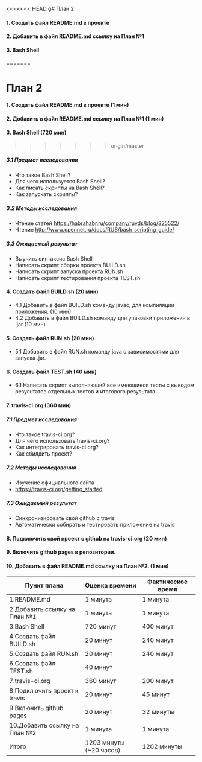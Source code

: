 <<<<<<< HEAD
g# План 2
#### 1. Создать файл README.md в проекте
#### 2. Добавить в файл README.md ссылку на План №1
#### 3. Bash Shell
=======
# План 2
#### 1. Создать файл README.md в проекте (1 мин)
#### 2. Добавить в файл README.md ссылку на План №1 (1 мин)
#### 3. Bash Shell (720 мин)
>>>>>>> origin/master
##### 3.1 Предмет исследования
  + Что такое Bash Shell?
  + Для чего используется Bash Shell?
  + Как писать скрипты на Bash Shell?
  + Как запускать скрипты?
##### 3.2 Методы исследования
  +  Чтение статей https://habrahabr.ru/company/ruvds/blog/325522/
  + Чтение http://www.opennet.ru/docs/RUS/bash_scripting_guide/
##### 3.3 Ожидаемый результат
  + Выучить синтаксис Bash Shell
  + Написать скрипт сборки проекта BUILD.sh
  + Написать скрипт запуска проекта RUN.sh
  + Написать скрипт тестирования проекта TEST.sh
#### 4. Создать файл BUILD.sh (20 мин)
  - 4.1 Добавить в файл BUILD.sh команду javac, для компиляции приложения. (10 мин)
  - 4.2 Добавить в файл BUILD.sh команду для упаковки приложения в .jar (10 мин)
#### 5. Создать файл RUN.sh (20 мин)
  - 5.1 Добавить в файл RUN.sh команду java  с зависимостями для запуска .jar.
#### 6. Создать файл TEST.sh (40 мин)
  - 6.1 Написать скрипт выполняющий все имеющиеся тесты с выводом результатов отдельных тестов и итогового результата.
#### 7. travis-ci.org (360 мин)
##### 7.1 Предмет исследования
  + Что такое travis-ci.org?
  + Для чего использовать travis-ci.org?
  + Как интегрировать travis-ci.org?
  + Как сбилдить проект?
##### 7.2 Методы исследования
  + Изучение официального сайта
  + https://travis-ci.org/getting_started
##### 7.3 Ожидаемый результат
  + Синхронизировать свой github с travis
  + Автоматически собирать и тестировать приложение на travis
#### 8. Подключить свой проект с github  на travis-ci.org (20 мин)
#### 9. Включить github pages в репозитории.
#### 10. Добавить в файл README.md ссылку на План №2. (1 мин)

| Пункт плана                         | Оценка времени                | Фактическое время        |
|-------------------------------------|-------------------------------|--------------------------|
| 1.README.md			      |  1 минута                    | 	      1 минута           |
| 2.Добавить ссылку на План №1	                      |  1 минута                     | 	1 минута |
| 3.Bash Shell                 |  720 минут                       | 400 минут	                 |
| 4.Создать файл BUILD.sh      |  20 минут                     |   	240 минут                 |
| 5.Создать файл RUN.sh      |  20 минут                       | 	  240 минут      |
| 6.Создать файл TEST.sh  |  40 минут                     | 	                 |41 минута
| 7.travis-ci.org               |  360 минут                     | 	  200 минут               |
| 8.Подключить проект к travis               |  20 минут                     | 	45 минут                 |
| 9.Включить github pages              |  20 минут                     | 	  32 минуты               |
| 10.Добавить ссылку на План №2                | 1 минута                     | 	   1 минута              |
| Итого                               |  1203 минуты (~20 часов)		      | 		1202 минуты	 |


